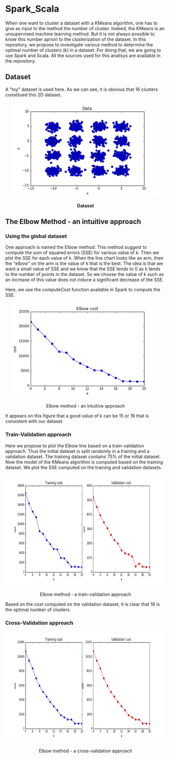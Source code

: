 # Spark_Scala

When one want to cluster a dataset with a KMeans algorithm, one has to give as input to the method the number of cluster. Indeed, the KMeans is an unsupervised machine learning method.
But it is not always possible to know this number apriori to the clusterization of the dataset.
In this repository, we propose to investigate various method to determine the optimal number of clusters (k) in a dataset.
For doing that, we are going to use Spark and Scala. All the sources used for this analisys are available in the repository.

## Dataset

A "toy" dataset is used here. As we can see, it is obvious that 16 clusters constitued this 2D dataset.

<p align="center">
  <img width="460" height="300" src="figure/clustering/dataset.png">
   <div class="caption",  align="center", style="font-weight:bold">Dataset</div>
</p>

## The Elbow Method - an intuitive approach

### Using the global dataset

One approach is named the Elbow method. This method suggest to compute the sum of squared errors (SSE) for various value of k. Then we plot the SSE for each value of k.
When the line chart looks like an arm, then the "elbow" on the arm is the value of k that is the best.
The idea is that we want a small value of SSE and we know that the SSE tends to 0 as k tends to the number of points in the dataset. So we choose the value of k such as an increase of this value does not induce a significant decrease of the SSE.

Here, we use the computeCost function available in Spark to compute the SSE. 

<p align="center">
  <img width="460" height="300" src="figure/clustering/elbowIntuitive.png">
   <div class="caption"  align="center">Elbow method - an intuitive approach</div>
</p>

It appears on this figure that a good value of k can be 15 or 16 that is consistent with our dataset.

### Train-Validation approach
Here we propose to plot the Elbow line based on a train-validation approach.
Thus the initial dataset is split randomly in a training and a validation dataset. The training dataset contains 75% of the initial dataset. Now the model of the KMeans algorithm is computed based on the training dataset. We plot the SSE computed on the training and validation datasets.

<p align="center">
  <img width="600" height="350" src="figure/clustering/elbowTrainValidation.png">
   <div class="caption" align="center">Elbow method - a train-validation approach</div>
</p>

Based on the cost computed on the validation dataset, it is clear that 16 is the optimal number of clusters.

### Cross-Validation approach

<p align="center">
  <img width="600" height="350" src="figure/clustering/elbowCrossValidation.png">
   <div class="caption" align="center">Elbow method - a cross-validation approach</div>
</p>


